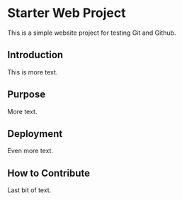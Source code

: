 # Starter Web Project

This is a simple website project for testing Git and Github.

## Introduction

This is more text.

## Purpose

More text.

## Deployment

Even more text.

## How to Contribute

Last bit of text.